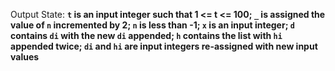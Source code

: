 Output State: **`t` is an input integer such that 1 <= t <= 100; `_` is assigned the value of `n` incremented by 2; `n` is less than -1; `x` is an input integer; `d` contains `di` with the new `di` appended; `h` contains the list with `hi` appended twice; `di` and `hi` are input integers re-assigned with new input values**